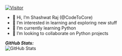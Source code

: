 [![Visitor](https://visitor-badge.laobi.icu/badge?page_id=codetocore.codetocore)](https://github.com/laxmena) 

- 👋 Hi, I’m Shashwat Raj (@CodeToCore)
- 👀 I’m interested in learning and exploring new stuff
- 🌱 I’m currently learning Python
- 💞️ I’m looking to collaborate on Python projects

<b><em>GitHub Stats:</em></b> <br/>
    <img src="https://github-readme-streak-stats.herokuapp.com/?user=codetocore" alt="GitHub Stats" /> <br/><br/>

<!---
CodeToCore/CodeToCore is a ✨ special ✨ repository because its `README.md` (this file) appears on your GitHub profile.
You can click the Preview link to take a look at your changes.
--->
